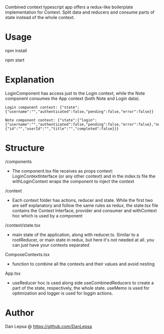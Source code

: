 Combined context typescript app offers a redux-like boilerplate implementation for Context. Split data and reducers and consume parts of state instead of the whole context.

# Usage

npm install

npm start

# Explanation

LoginComponent has access just to the Login context, while the Note component consumes the App context (both Note and Login data).

```
Login component context: {"state":{"username":"","authenticated":false,"pending":false,"error":false}}

Note component context: {"state":{"login":{"username":"","authenticated":false,"pending":false,"error":false},"note":{"id":"","userId":"","title":"","completed":false}}}
```

# Structure

/components

- The component.tsx file receives as props context: LoginContextInterface (or any other context) and in the index.ts file the withLoginContext wraps the component to inject the context

/context

- Each context folder has actions, reducer and state. While the first two are self explanatory and follow the same rules as redux, the state.tsx file contains the Context Interface, provider and consumer and withContext hoc which is used by a component

/context/state.tsx

- main state of the application, along with reducer.ts. Similar to a rootReducer, or main state in redux, but here it's not needed at all. you can just have your contexts separated

ComposeContexts.tsx

- function to combine all the contexts and their values and avoid nesting

App.tsx

- useReducer hoc is used along side useCombinedReducers to create a part of the state, respectively, the whole state. useMemo is used for optimization and logger is used for loggin actions.

# Author

Dan Lepsa @ https://github.com/DanLepsa
